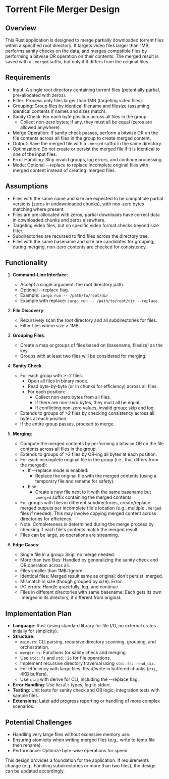 # Torrent File Merger Design

## Overview

This Rust application is designed to merge partially downloaded torrent files within a specified root directory. It targets video files larger than 1MB, performs sanity checks on the data, and merges compatible files by performing a bitwise OR operation on their contents. The merged result is saved with a `.merged` suffix, but only if it differs from the original files.

## Requirements

- Input: A single root directory containing torrent files (potentially partial, pre-allocated with zeros).
- Filter: Process only files larger than 1MB (targeting video files).
- Grouping: Group files by identical filename and filesize (assuming identical contents if names and sizes match).
- Sanity Check: For each byte position across all files in the group:
  - Collect non-zero bytes; if any, they must all be equal (zeros are allowed anywhere).
- Merge Operation: If sanity check passes, perform a bitwise OR on the file contents across all files in the group to create merged content.
- Output: Save the merged file with a `.merged` suffix in the same directory.
- Optimization: Do not create or persist the merged file if it is identical to one of the input files.
- Error Handling: Skip invalid groups, log errors, and continue processing.
- Mode: Optional --replace to replace incomplete original files with merged content instead of creating .merged files.

## Assumptions

- Files with the same name and size are expected to be compatible partial versions (zeros in undownloaded chunks), with non-zero bytes matching where present.
- Files are pre-allocated with zeros; partial downloads have correct data in downloaded chunks and zeros elsewhere.
- Targeting video files, but no specific video format checks beyond size filter.
- Subdirectories are recursed to find files across the directory tree.
- Files with the same basename and size are candidates for grouping; during merging, non-zero contents are checked for consistency.

## Functionality

1. **Command-Line Interface**:
   - Accept a single argument: the root directory path.
   - Optional --replace flag.
   - Example: `cargo run -- /path/to/root/dir`
   - Example with replace: `cargo run -- /path/to/root/dir --replace`

2. **File Discovery**:
   - Recursively scan the root directory and all subdirectories for files.
   - Filter files where size > 1MB.

3. **Grouping Files**:
   - Create a map or groups of files based on (basename, filesize) as the key.
   - Groups with at least two files will be considered for merging.

4. **Sanity Check**:
   - For each group with >=2 files:
     - Open all files in binary mode.
     - Read byte-by-byte (or in chunks for efficiency) across all files.
     - For each position:
       - Collect non-zero bytes from all files.
       - If there are non-zero bytes, they must all be equal.
       - If conflicting non-zero values, invalid group; skip and log.
   - Extends to groups of >2 files by checking consistency across all bytes at each position.
   - If the entire group passes, proceed to merge.

5. **Merging**:
   - Compute the merged contents by performing a bitwise OR on the file contents across all files in the group.
   - Extends to groups of >2 files by OR-ing all bytes at each position.
   - For each incomplete original file in the group (i.e., that differs from the merged):
     - If --replace mode is enabled:
       - Replace the original file with the merged contents (using a temporary file and rename for safety).
     - Else:
       - Create a new file next to it with the same basename but `.merged` suffix containing the merged contents.
   - For groups with files in different subdirectories, create/replace merged outputs per incomplete file's location (e.g., multiple `.merged` files if needed). This may involve copying merged content across directories for efficiency.
   - Note: Completeness is determined during the merge process by checking if each file's contents match the merged result.
   - Files can be large, so operations are streaming.

6. **Edge Cases**:
   - Single file in a group: Skip, no merge needed.
   - More than two files: Handled by generalizing the sanity check and OR operation across all.
   - Files smaller than 1MB: Ignore.
   - Identical files: Merged result same as original; don't persist .merged.
   - Mismatch in size (though grouped by size): Error.
   - I/O errors: Handle gracefully, log, and continue.
   - Files in different directories with same basename: Each gets its own .merged in its directory, if different from original.

## Implementation Plan

- **Language**: Rust (using standard library for file I/O, no external crates initially for simplicity).
- **Structure**:
  - `main.rs`: CLI parsing, recursive directory scanning, grouping, and orchestration.
  - `merger.rs`: Functions for sanity check and merging.
  - Use `std::fs` and `std::io` for file operations.
  - Implement recursive directory traversal using `std::fs::read_dir`.
  - For efficiency with large files: Read/write in buffered chunks (e.g., 4KB buffers).
  - Use `clap` with derive for CLI, including the --replace flag.
- **Error Handling**: Use `Result` types, log to stderr.
- **Testing**: Unit tests for sanity check and OR logic; integration tests with sample files.
- **Extensions**: Later add progress reporting or handling of more complex scenarios.

## Potential Challenges

- Handling very large files without excessive memory use.
- Ensuring atomicity when writing merged files (e.g., write to temp file then rename).
- Performance: Optimize byte-wise operations for speed.

This design provides a foundation for the application. If requirements change (e.g., handling subdirectories or more than two files), the design can be updated accordingly.
